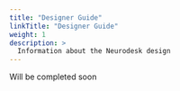 ```yaml
---
title: "Designer Guide"
linkTitle: "Designer Guide"
weight: 1
description: >
  Information about the Neurodesk design
---
```


Will be completed soon
